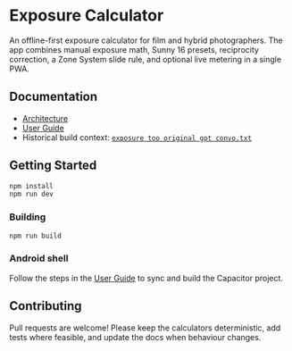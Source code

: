 # Exposure Calculator

An offline-first exposure calculator for film and hybrid photographers. The app combines manual exposure math, Sunny 16 presets, reciprocity correction, a Zone System slide rule, and optional live metering in a single PWA.

## Documentation
- [Architecture](docs/ARCHITECTURE.md)
- [User Guide](docs/USER_GUIDE.md)
- Historical build context: [`exposure too original gpt convo.txt`](exposure%20too%20original%20gpt%20convo.txt)

## Getting Started
```bash
npm install
npm run dev
```

### Building
```bash
npm run build
```

### Android shell
Follow the steps in the [User Guide](docs/USER_GUIDE.md#android-packaging-capacitor) to sync and build the Capacitor project.

## Contributing
Pull requests are welcome! Please keep the calculators deterministic, add tests where feasible, and update the docs when behaviour changes.

